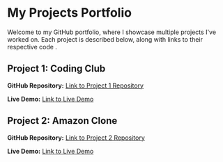 # My Projects Portfolio

Welcome to my GitHub portfolio, where I showcase multiple projects I've worked on. Each project is described below, along with links to their respective code .

## Project 1: Coding Club


**GitHub Repository:** [Link to Project 1 Repository](https://github.com/PR3MM/Coding-Club)

**Live Demo:** [Link to Live Demo ](https://thepandoraaa.netlify.app/)

## Project 2: Amazon Clone


**GitHub Repository:** [Link to Project 2 Repository](https://github.com/PR3MM/Amazon-Clone)

**Live Demo:** [Link to Live Demo ](https://amazon-clone-com.netlify.app/)


